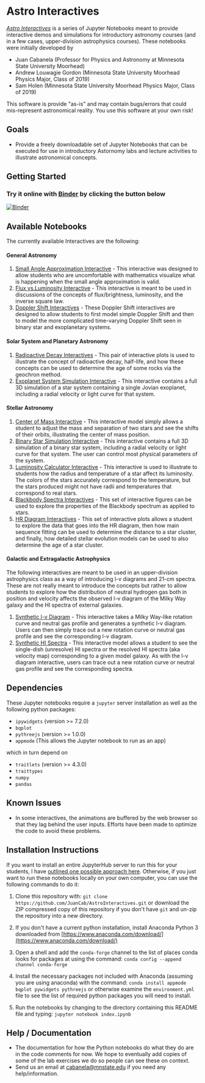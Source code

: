 Astro Interactives
==================

[*Astro Interactives*](https://juancab.github.io/AstroInteractives/) is a series of Jupyter Notebooks meant to provide 
interactive demos and simulations for introductory astronomy courses (and in a few cases, upper-division astrophysics courses).  These notebooks were initially developed by 
- Juan Cabanela (Professor for Physics and Astronomy at Minnesota State University Moorhead)
- Andrew Louwagie Gordon (Minnesota State University Moorhead Physics Major, Class of 2019)
- Sam Holen (Minnesota State University Moorhead Physics Major, Class of 2019)

This software is provide "as-is" and may contain bugs/errors that could  mis-represent astronomical reality.  You use this software at your own risk!

Goals
-----

-   Provide a freely downloadable set of Jupyter Notebooks that can be executed for use in introductory Astornomy labs and lecture activities to illustrate astronomical concepts.

Getting Started
---------------

### Try it online with [Binder](http://mybinder.org/) by clicking the button below

[![Binder](https://mybinder.org/badge.svg)](https://mybinder.org/v2/gh/JuanCab/AstroInteractives/master?filepath=index.ipynb)


Available Notebooks
-------------------
The currently available Interactives are the following:

#### General Astronomy
1. [Small Angle Approximation Interactive](Interactives/SmallAngleEquation.ipynb) - This interactive was designed to allow students who are uncomfortable with mathematics visualize what is happening when the small angle approximation is valid.
2. [Flux vs.Luminosity Interactive](Interactives/FluxVsLuminositySimulation.ipynb) - This interactive is meant to be used in discussions of the concepts of flux/brightness, luminosity, and the inverse square law.
3. [Doppler Shift Interactives](Interactives/DopplerShift.ipynb) - These Doppler Shift interactives are designed to allow students to first model simple Doppler Shift and then to model the more complicated time-varying Doppler Shift seen in binary star and exoplanetary systems.

#### Solar System and Planetary Astronomy
1. [Radioactive Decay Interactives](Interactives/Radioactivity.ipynb)  - This pair of interactive plots is used to illustrate the concept of radioactive decay, half-life, and how these concepts can be used to determine the age of some rocks via the geochron method.
2. [Exoplanet System Simulation Interactive](Interactives/Exoplanet_Sim.ipynb) -  This interactive contains a full 3D simulation of a star system containing a single Jovian exoplanet, including a radial velocity or light curve for that system. 

#### Stellar Astronomy
1. [Center of Mass Interactive](Interactives/Center_of_Mass.ipynb) - This interactive model simply allows a student to adjust the mass and separation of two stars and see the shifts of their orbits, illustrating the center of mass position.
2. [Binary Star Simulation Interactive](Interactives/Binary_Star_Sim.ipynb) -  This interactive contains a full 3D simulation of a binary star system, including a radial velocity or light curve for that system.  The user can control most physical parameters of the system.
3. [Luminosity Calculator Interactive](Interactives/LuminosityCalculator.ipynb)  - This interactive is used to illustrate to students how the radius and temperature of a star affect its luminosity.  The colors of the stars accurately correspond to the temperature, but the stars produced might not have radii and temperatures that correspond to real stars.
4. [Blackbody Spectra Interactives](Interactives/Blackbody_Simulation.ipynb) - This set of interactive figures can be used to explore the properties of the Blackbody spectrum as applied to stars.  
5. [HR Diagram Interactives](Interactives/HR_Diagram.ipynb) - This set of interactive plots allows a student to explore the data that goes into the HR diagram, then how main sequence fitting can be used to determine the distance to a star cluster, and finally, how detailed stellar evolution models can be used to also determine the age of a star cluster.


#### Galactic and Extragalactic Astrophysics

The following interactives are meant to be used in an upper-division astrophysics class as a way of introducing l-v diagrams and 21-cm spectra.  These are not really meant to introduce the concepts but rather to allow students to explore how the distribution of neutral hydrogen gas both in position and velocity affects the observed l-v diagram of the Milky Way galaxy and the HI spectra of external galaxies.
1. [Synthetic l-v Diagram](Interactives/Synthetic_LV_Diagram.ipynb) -  This interactive takes a Milky Way-like rotation curve and neutral gas profile and generates a synthetic l-v diagram.  Users can then simply trace out a new rotation curve or neutral gas profile and see the corresponding l-v diagram.
2. [Synthetic HI Spectra](Interactives/Synthetic_Galaxy_HI_Spectra.ipynb) - This interactive model allows a student to see the single-dish (unresolve) HI spectra or the resolved HI spectra (aka velocity map) corresponding to a given model galaxy.  As with the l-v diagram interactive, users can  trace out a new rotation curve or neutral gas profile and see the corresponding spectra.


Dependencies
------------

These Jupyter notebooks require a `jupyter` server installation as well as the following python packages:

- `ipywidgets` (version >= 7.2.0)
- `bqplot`
- `pythreejs` (version >= 1.0.0)
- `appmode` (This allows the Jupyter notebook to run as an app)

which in turn depend on

- `traitlets` (version >= 4.3.0)
- `traittypes`
- `numpy`
- `pandas`


Known Issues
------------
- In some interactives, the animations are buffered by the web browser so that they lag behind the user inputs.  Efforts have been made to optimize the code to avoid these problems.

Installation Instructions
-------------------------------
If you want to install an entire JupyterHub server to run this for your students, I have [outlined one possible approach here](https://github.com/JuanCab/TLJH_AstroInteractives_Instructions).  Otherwise, if you just want to run these notebooks locally on your own computer, you can use the following commands to do it:

1. Clone this repository with:
   `git clone https://github.com/JuanCab/AstroInteractives.git`
   or download the ZIP compressed copy of this repository if you don't have `git` and un-zip the repository into a new directory.

2. If you don't have a current python installation, install Anaconda Python 3 downloaded from [https://www.anaconda.com/download/](https://www.anaconda.com/download/)

3. Open a shell and add the `conda-forge` channel to the list of places conda looks for packages at using the command: 
   `conda config --append channel conda-forge`
    
4. Install the necessary packages not included with Anaconda (assuming you are using anaconda) with the command: 
   `conda install appmode bqplot pywidgets pythreejs` 
    or otherwise examine the `environment.yml` file to see the list of required python packages you will need to install.
    
5. Run the notebooks by changing to the directory containing this README file and typing: 
    `jupyter notebook index.ipynb`

Help / Documentation
--------------------

- The documentation for how the Python notebooks do what they do are in the code comments for now.  We hope to eventually add copies of some of the lab exercises we do so people can see these on context.
- Send us an email at cabanela@mnstate.edu if you need any help/information.
